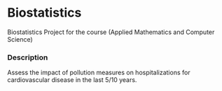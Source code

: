 # Biostatistics
Biostatistics Project for the course (Applied Mathematics and Computer Science)
 
### Description
Assess the impact of pollution measures on hospitalizations for cardiovascular disease in the last 5/10 years.
